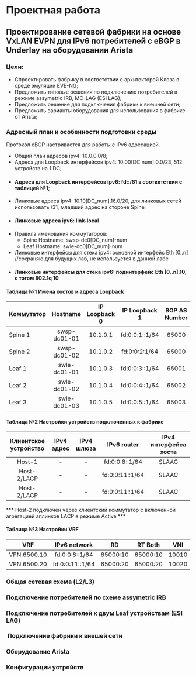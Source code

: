 # Проектная работа
## Проектирование сетевой фабрики на основе VxLAN EVPN для IPv6 потребителей с eBGP в Underlay на оборудовании Arista

### Цели:
- Спроектировать фабрику в соответствии с архитекторой Клоза в среде эмуляции EVE-NG;
- Предложить типовые решения по подключению потребителей в режиме assymetric IRB, MC-LAG (ESI LAG);
- Предложить решение для подключения фабрики к внешней сети;
- Предложить варианты оборудования для использования в фабрике от Arista;

### Адресный план и особенности подготовки среды

Протокол eBGP настривается для работы с IPv6 адресацией.
      
- Общий план адресов ipv4: 10.0.0.0/8;
- Адреса для Loopback интерфейсов ipv4: 10.00[DC num].0.0/23, 512 устройств на 1 DC;
- #### Адреса для Loopback интерфейсов ipv6: fd::/61 в соответствии с таблицей №1;
- Линковые адреса ipv4: 10.10[DC_num].16.0/20, для линковых сетей использовать /31, младший адрес на стороне Spine;
- #### Линковые адреса ipv6: link-local
- Правила именования коммутаторов:
   - Spine Hostname: swsp-dc0[DC_num]-num
   - Leaf Hostname: swle-dc0[DC_num]-num
- Линковые интерфейсы для стека ipv4: основной интерфейс Eth [0..n] //сохраняю для будущих лаб, не используется в данной лабе
- #### Линковые интерфейсы для стека ipv6: подинтерфейс Eth [0..n].10, с тэгом 802.1q 10
  
#### Таблица №1 Имена хостов и адреса Loopback
| Коммутатор  | Hostname  |  IP Loopback 0 | IP Loopback 1 | BGP AS Number |
| :------------ |:---------------:| :-----:| :---------------:| :-------------:|
| Spine 1      | swsp-dc01-01 | 10.1.0.1 | fd:0:0:1::1/64 | 65000 |
| Spine 2      | swsp-dc01-02 |   10.1.0.2 | fd:0:0:2:1/64 | 65000 |
| Leaf 1 | swle-dc01-01 |    10.1.0.3 | fd:0:0:3::1/64 | 65001 |
| Leaf 2 | swle-dc01-02 |    10.1.0.4 | fd:0:0:4::1/64 | 65002 |
| Leaf 3 | swle-dc01-03 |    10.1.0.5 | fd:0:0:5::1/64 | 65003 |

#### Таблица №2 Настройки устройств подключенных к фабрике
| Клиентское устройство  | IPv4 адрес |  IPv4 шлюза |  IPv6 router |  IPv4 интерфейса хоста |
| :------------: |:---------------:| :-----:| :---------------:| :-----:| 
| Host-1 | - |     - | fd:0:0:8::1/64 |     SLAAC | 
| Host-2/LACP | - |    - | fd:0:0:11::1/64 |    SLAAC | 
| Host-2/LACP | - |    - | fd:0:0:11::1/64 |   SLAAC |

*** Host-2 подключен через клиентский коммутатор с включенной агрегацией аплинков LACP в режиме Active ***

#### Таблица №3 Настройки VRF
| VRF  | IPv6 network | RD | RT Both | VNI |
| :------------: |:---------------:| :-----:| :---------------:| :---------------:|
| VPN.6500.10 | fd:0:0:8::1/64 |     65000:10 | 65000:10 | 10010 |
| VPN.6500.20 | fd:0:0:11::1/64 |    65000:20 | 65000:20 | 10020 |

### Общая сетевая схема (L2/L3)

### Подключение потребителей по схеме assymetric IRB

### Подключение потребителей к двум Leaf устройствам (ESI LAG)

###  Подключение фабрики к внешей сети

### Оборудование Arista

### Конфигурации устройств

  
